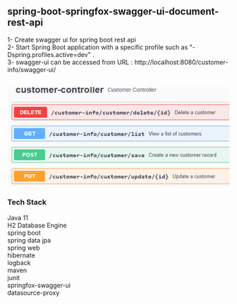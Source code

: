 ## spring-boot-springfox-swagger-ui-document-rest-api

1- Create swagger ui for spring boot rest api <br/>
2- Start Spring Boot application with a specific profile such as "-Dspring.profiles.active=dev" . <br/>
3- swagger-ui can be accessed from URL : http://localhost:8080/customer-info/swagger-ui/ <br/><br/>

![alt text](https://github.com/tufangorel/spring-boot-springfox-swagger-ui-document-rest-api/blob/main/springfox-swagger-ui.png)
<br/>

### Tech Stack
Java 11 <br/>
H2 Database Engine <br/>
spring boot <br/>
spring data jpa <br/>
spring web <br/>
hibernate <br/>
logback <br/>
maven <br/>
junit <br/>
springfox-swagger-ui <br/>
datasource-proxy <br/>
<br/>
